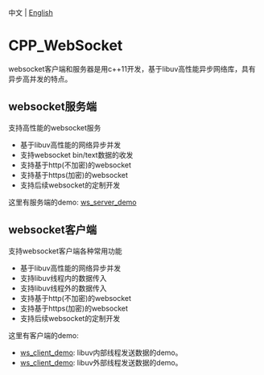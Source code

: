 中文 | [English](README_.md)
# CPP_WebSocket
websocket客户端和服务器是用c++11开发，基于libuv高性能异步网络库，具有异步高并发的特点。

## websocket服务端
支持高性能的websocket服务

* 基于libuv高性能的网络异步并发
* 支持websocket bin/text数据的收发
* 支持基于http(不加密)的websocket
* 支持基于https(加密)的websocket
* 支持后续websocket的定制开发

这里有服务端的demo: [ws_server_demo](src/tools/ws_server_demo.cpp)

## websocket客户端
支持websocket客户端各种常用功能
* 基于libuv高性能的网络异步并发
* 支持libuv线程内的数据传入
* 支持libuv线程外的数据传入
* 支持基于http(不加密)的websocket
* 支持基于https(加密)的websocket
* 支持后续websocket的定制开发

这里有客户端的demo: 
* [ws_client_demo](src/tools/ws_client_demo.cpp): libuv内部线程发送数据的demo。
* [ws_client_demo](src/tools/ws_client_asnyc_demo.cpp): libuv外部线程发送数据的demo。